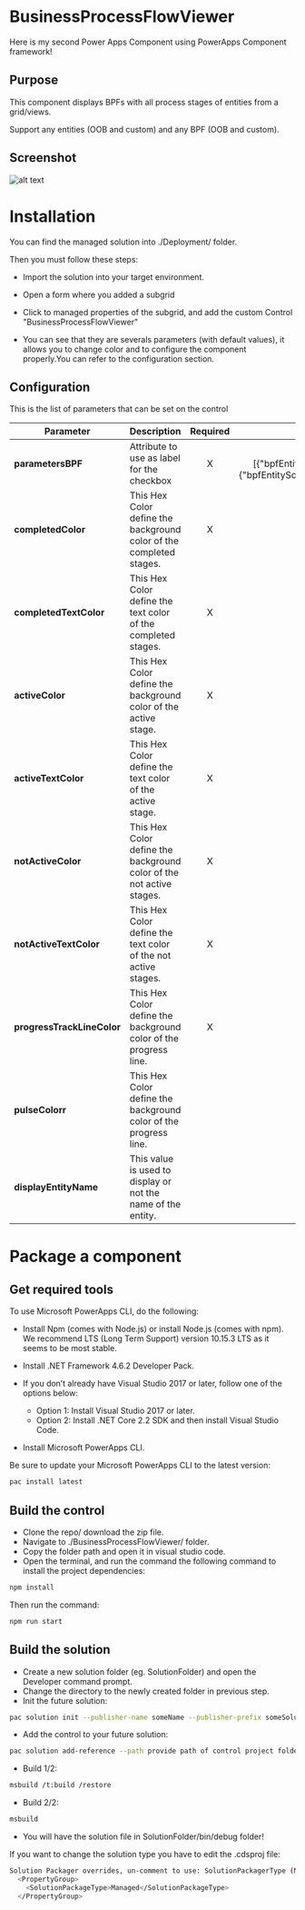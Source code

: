 # BusinessProcessFlowViewer
 
Here is my second Power Apps Component using PowerApps Component framework!
## Purpose

This component displays BPFs with all process stages of entities from a grid/views. 

Support any entities (OOB and custom) and any BPF (OOB and custom).

## Screenshot
![alt text](https://github.com/allandecastro/BusinessProcessFlowViewer/blob/master/BusinessProcessFlowViewer.gif?raw=true)




# Installation

You can find the managed solution into ./Deployment/ folder.

Then you must follow these steps:

* Import the solution into your target environment.

* Open a form where you added a subgrid

* Click to managed properties of the subgrid, and add the custom Control "BusinessProcessFlowViewer"

* You can see that they are severals parameters (with default values), it allows you to change color and to configure the component properly.You can refer to the configuration section.

## Configuration

This is the list of parameters that can be set on the control

|Parameter|Description|Required|Example|
|---------|-----------|:----:|:---:|
|**parametersBPF**|Attribute to use as label for the checkbox|X|"{"bpfs":[{"bpfEntitySchemaName":"opportunitysalesprocess","lookupFieldSchemaName":"_opportunityid_value"},  {"bpfEntitySchemaName":"leadtoopportunitysalesprocess","lookupFieldSchemaName":"_opportunityid_value"}]}|
|**completedColor**|This Hex Color define the background color of the completed stages.|X|#090|
|**completedTextColor**|This Hex Color define the  text color of the completed stages.|X|#090|
|**activeColor**|This Hex Color define the background color of the active stage.|X|#777|
|**activeTextColor**|This Hex Color define the text color of the active stage.|X|#2183DD|
|**notActiveColor**|This Hex Color define the background color of the not active stages.|X|#DFE3E4|
|**notActiveTextColor**|This Hex Color define the text color of the not active stages.|X|#666666|
|**progressTrackLineColor**|This Hex Color define the background color of the progress line.|X|#DFE3E4|
|**pulseColorr**|This Hex Color define the background color of the progress line.||#95c6e6|
|**displayEntityName**|This value is used to display or not the name of the entity.||true|

# Package a component
## Get required tools

To use Microsoft PowerApps CLI, do the following:

* Install Npm (comes with Node.js) or install Node.js (comes with npm). We recommend LTS (Long Term Support) version 10.15.3 LTS as it seems to be most stable.

* Install .NET Framework 4.6.2 Developer Pack.

* If you don’t already have Visual Studio 2017 or later, follow one of the options below:

  * Option 1: Install Visual Studio 2017 or later.
  * Option 2: Install .NET Core 2.2 SDK and then install Visual Studio Code.
* Install Microsoft PowerApps CLI.

Be sure to update your Microsoft PowerApps CLI to the latest version: 
```bash
pac install latest
```
## Build the control

* Clone the repo/ download the zip file.
* Navigate to ./BusinessProcessFlowViewer/ folder.
* Copy the folder path and open it in visual studio code.
* Open the terminal, and run the command the following command to install the project dependencies:
```bash
npm install
```
Then run the command:
```bash
npm run start
```
## Build the solution

* Create a new solution folder (eg. SolutionFolder) and open the Developer command prompt.
* Change the directory to the newly created folder in previous step.
* Init the future solution:
```bash
pac solution init --publisher-name someName --publisher-prefix someSolutionPrefix
``` 
* Add the control to your future solution:
```bash
pac solution add-reference --path provide path of control project folder where the pcf.proj is available
``` 
* Build 1/2:
```bash
msbuild /t:build /restore
``` 
* Build 2/2:
```bash
msbuild
``` 
* You will have the solution file in SolutionFolder/bin/debug folder!

If you want to change the solution type you have to edit the .cdsproj file:
```bash
Solution Packager overrides, un-comment to use: SolutionPackagerType (Managed, Unmanaged, Both)
  <PropertyGroup>
    <SolutionPackageType>Managed</SolutionPackageType>
  </PropertyGroup>

  ```

